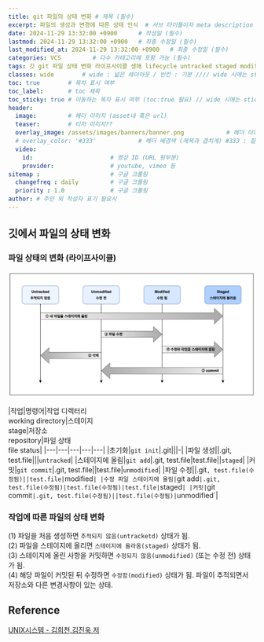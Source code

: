```yaml
---
title: git 파일의 상태 변화 # 제목 (필수)
excerpt: 파일의 생성과 변경에 따른 상태 인식  # 서브 타이틀이자 meta description (필수)
date: 2024-11-29 13:32:00 +0900      # 작성일 (필수)
lastmod: 2024-11-29 13:32:00 +0900   # 최종 수정일 (필수)
last_modified_at: 2024-11-29 13:32:00 +0900   # 최종 수정일 (필수)
categories: VCS         # 다수 카테고리에 포함 가능 (필수)
tags: 깃 git 파일 상태 변화 라이프사이클 생애 lifecycle untracked staged modified unmodified 생성 스테이지 stage 커밋 수정                    # 태그 복수개 가능 (필수)
classes: wide        # wide : 넓은 레이아웃 / 빈칸 : 기본 //// wide 시에는 sticky toc 불가
toc: true        # 목차 표시 여부
toc_label:       # toc 제목
toc_sticky: true # 이동하는 목차 표시 여부 (toc:true 필요) // wide 시에는 sticky toc 불가
header: 
  image:         # 헤더 이미지 (asset내 혹은 url)
  teaser:        # 티저 이미지??
  overlay_image: /assets/images/banners/banner.png            # 헤더 이미지 (제목과 겹치게)
  # overlay_color: '#333'            # 헤더 배경색 (제목과 겹치게) #333 : 짙은 회색 (필수)
  video:
    id:                      # 영상 ID (URL 뒷부분)
    provider:                # youtube, vimeo 등
sitemap :                    # 구글 크롤링
  changefreq : daily         # 구글 크롤링
  priority : 1.0             # 구글 크롤링
author: # 주인 외 작성자 표기 필요시
---
```

<!--postNo: 20241129_004-->

## 깃에서 파일의 상태 변화  

### 파일 상태의 변화 (라이프사이클)  

![](/assets/images/20241129_004_001.png)

|작업|명령어|작업 디렉터리<br>working directory|스테이지<br>stage|저장소<br>repository|파일 상태<br>file status|
|---|---|---|---|---|
|초기화|`git init`|.git|||-|
|파일 생성||.git, test.file|||`untracked`|
|스테이지에 올림|`git add`|.git, test.file|test.file||`staged`|
|커밋|`git commit`|.git, test.file||test.file|`unmodified`|
|파일 수정||.git`, test.file(수정됨)||test.file|`modified`|
|수정 파일 스테이지에 올림|`git add`|.git, test.file(수정됨)|test.file(수정됨)|test.file|`staged`|
|커밋|`git commit`|.git, test.file(수정됨)||test.file(수정됨)|`unmodified`|

### 작업에 따른 파일의 상태 변화  

(1) 파일을 처음 생성하면 `추적되지 않음(untracketd)` 상태가 됨.  
(2) 파일을 스테이지에 올리면 `스테이지에 올라옴(staged)` 상태가 됨.  
(3) 스테이지에 올린 사항을 커밋하면 `수정되지 않음(unmodified)` (또는 수정 전) 상태가 됨.  
(4) 해당 파일이 커밋된 뒤 수정하면 `수정함(modified)` 상태가 됨. 파일이 추적되면서 저장소와 다른 변경사항이 있는 상태.  

## Reference  

[UNIX시스템 - 김희천,김진욱 저](https://search.shopping.naver.com/book/catalog/41474371650)  